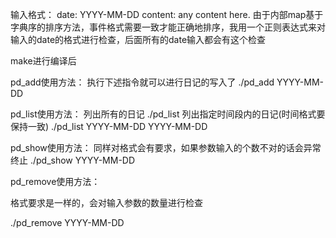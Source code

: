 输入格式：
date: YYYY-MM-DD
content: any content here.
由于内部map基于字典序的排序方法，事件格式需要一致才能正确地排序，我用一个正则表达式来对输入的date的格式进行检查，后面所有的date输入都会有这个检查

make进行编译后

pd_add使用方法：
执行下述指令就可以进行日记的写入了
./pd_add YYYY-MM-DD

pd_list使用方法：
列出所有的日记
./pd_list
列出指定时间段内的日记(时间格式要保持一致)
./pd_list YYYY-MM-DD YYYY-MM-DD

pd_show使用方法：
同样对格式会有要求，如果参数输入的个数不对的话会异常终止
./pd_show YYYY-MM-DD

pd_remove使用方法：

格式要求是一样的，会对输入参数的数量进行检查

./pd_remove YYYY-MM-DD
